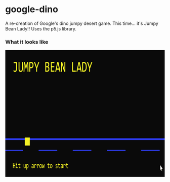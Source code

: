 # google-dino
A re-creation of Google's dino jumpy desert game. This time... it's Jumpy Bean Lady!!
Uses the p5.js library.

### What it looks like
<img src="https://github.com/rjensen96/google-dino/blob/main/assets/gamesample.gif" alt="Snake Example" width="800" height="400" />

